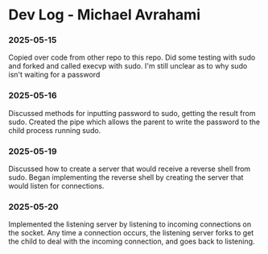 # Dev Log - Michael Avrahami

### 2025-05-15
Copied over code from other repo to this repo. Did some testing with sudo and forked and called execvp with sudo. I'm still unclear as to why sudo isn't waiting for a password

### 2025-05-16
Discussed methods for inputting password to sudo, getting the result from sudo.
Created the pipe which allows the parent to write the password to the child process running sudo.

### 2025-05-19
Discussed how to create a server that would receive a reverse shell from sudo. Began implementing the reverse shell by creating the server that would listen for connections.

### 2025-05-20
Implemented the listening server by listening to incoming connections on the socket. Any time a connection occurs, the listening server forks to get the child to deal with the incoming connection, and goes back to listening.
